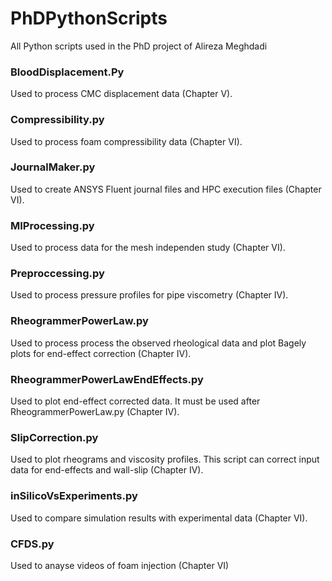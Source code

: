 # PhDPythonScripts
All Python scripts used in the PhD project of Alireza Meghdadi


### BloodDisplacement.Py
Used to process CMC displacement data (Chapter V).

### Compressibility.py
Used to process foam compressibility data (Chapter VI).

### JournalMaker.py
Used to create ANSYS Fluent journal files and HPC execution files (Chapter VI).

### MIProcessing.py
Used to process data for the mesh independen study (Chapter VI).

### Preproccessing.py
Used to process pressure profiles for pipe viscometry (Chapter IV). 

### RheogrammerPowerLaw.py
Used to process process the observed rheological data and plot Bagely plots for end-effect correction (Chapter IV). 

### RheogrammerPowerLawEndEffects.py
Used to plot end-effect corrected data. It must be used after RheogrammerPowerLaw.py (Chapter IV).

### SlipCorrection.py
Used to plot rheograms and viscosity profiles. This script can correct input data for end-effects and wall-slip (Chapter IV).

### inSilicoVsExperiments.py
Used to compare simulation results with experimental data (Chapter VI).

### CFDS.py
Used to anayse videos of foam injection (Chapter VI)
